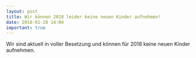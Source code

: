 ```yaml
---
layout: post
title: Wir können 2018 leider keine neuen Kinder aufnehmen!
date: 2018-01-28 14:04
important: true
---
```


Wir sind aktuell in voller Besetzung und können für 2018 keine neuen Kinder
aufnehmen.
